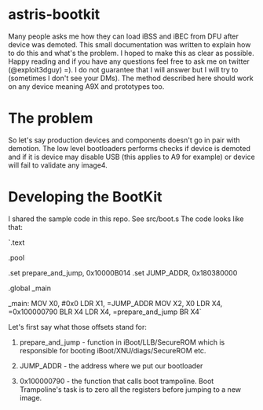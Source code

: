 # astris-bootkit
Many people asks me how they can load iBSS and iBEC from DFU after device was demoted. This small documentation was written to explain how to do this and what's the problem. I hoped to make this as clear as possible. Happy reading and if you have any questions feel free to ask me on twitter (@exploit3dguy) =). I do not guarantee that I will answer but I will try to (sometimes I don't see your DMs). The method described here should work on any device meaning A9X and prototypes too.
# The problem
So let's say production devices and components doesn't go in pair with demotion. The low level bootloaders performs checks if device is demoted and if it is device may disable USB (this applies to A9 for example) or device will fail to validate any image4. 
# Developing the BootKit 
I shared the sample code in this repo. See src/boot.s
The code looks like that:

`.text

.pool


.set prepare_and_jump, 0x10000B014
.set JUMP_ADDR, 0x180380000


.global _main

_main:
MOV X0, #0x0
LDR X1, =JUMP_ADDR
MOV X2, X0
LDR X4, =0x100000790
BLR X4
LDR X4, =prepare_and_jump
BR X4`

Let's first say what those offsets stand for:

1. prepare_and_jump - function in iBoot/LLB/SecureROM which is responsible for booting iBoot/XNU/diags/SecureROM etc.

2. JUMP_ADDR - the address where we put our bootloader

3. 0x100000790 - the function that calls boot trampoline. Boot Trampoline's task is to zero all the registers before jumping to a new image.

